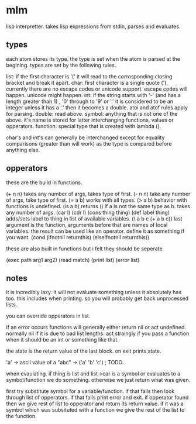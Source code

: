 mlm
===

lisp interpretter.
takes lisp expressions from stdin, parses and evaluates.

types
-----

each atom stores its type. the type is set when the atom is parsed at 
the begining. types are set by the following rules.

list:
	if the first character is '(' it will read to the corrosponding
	closing bracket and break it apart.
char:
	first character is a single quote ('), currently there are no
	escape codes or unicode support. escape codes will happen. 
	unicode might happen.
int:
	if the string starts with '-' (and has a length greater than 1)
	, '0' through to '9' or '.' it is considered to be an integer 
	unless it has a '.' then it becomes a double. atoi and atof rules
	apply for parsing.
double:	
	read above.
symbol:	
	anything that is not one of the above. it's name is stored for
	latter interchanging functions, values or opperators.
function: 
	special type that is created with lambda (\). 

char's and int's can generally be interchanged except for equality comparisons 
(greater than will work) as the type is compared before anything else.

opperators
----------

these are the build in functions.

(+ n n)
	takes any number of args, takes type of first.
(- n n)
	take any number of args, take type of first.
(= a b)
	works with all types.
(> a b)
	behavior with functions is undefined.
(is a b)
	returns () if a is not the same type as b. takes any number of args.
(car l)
(cdr l)
(cons thing thing)
(def label thing)
	adds/sets label to thing in list of available variables.
(\ a b c (+ a b c))
	last argument is the function, arguments before that are
	names of local variables. the result can be used like an 
	operator. define it as something if you want.
(cond (ifnotnil returnthis) (elseifnotnil returnthis))

these are also built in functions but i felt they should be seperate.

(exec path arg1 arg2)
(read match)
(print list)
(error list)

notes
-----

it is incredibly lazy. it will not evaluate something unless it absolutely 
has too. this includes when printing. so you will probably get back unprocessed
lists.

you can override opperators in list.

if an error occurs functions will generally either return nil or act undefined.
normally nil if it is due to bad list lengths. act straingly if you pass a 
function when it should be an int or something like that.

the state is the return value of the last block.
on exit prints state.

'a' -> ascii value of a
"abc" -> ('a' 'b' 'c') ; TODO.

when evaulating.
if thing is list and list->car is a symbol or evaluates to a symbol/function
we do something. otherwise we just return what was given.

first try substitute symbol for a variable/function. if that fails then 
look through list of opperators. if that fails print error and exit. if 
opperator found then we give rest of list to opperator and return its return 
value. if it was a symbol which was subsituted with a function we give the 
rest of the list to the function.

